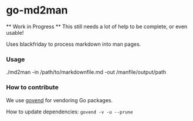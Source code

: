 go-md2man
=========

** Work in Progress **
This still needs a lot of help to be complete, or even usable!

Uses blackfriday to process markdown into man pages.

### Usage

./md2man -in /path/to/markdownfile.md -out /manfile/output/path

### How to contribute

We use [govend](https://github.com/govend/govend) for vendoring Go packages.

How to update dependencies: `govend -v -u --prune`

